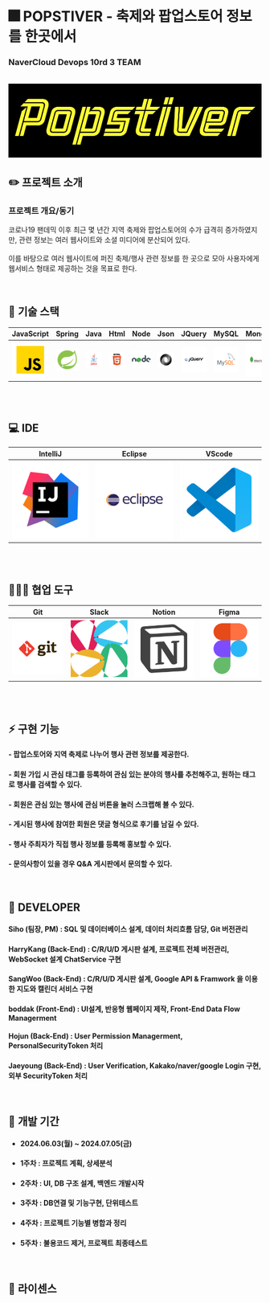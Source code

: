 # 🎆 POPSTIVER - 축제와 팝업스토어 정보를 한곳에서
### NaverCloud Devops 10rd 3 TEAM

<p align="center">
  <br>
  <img src="./readme_asset/common/popstiver_logo.png">
  <br>
</p>

## ✏️ 프로젝트 소개

### 프로젝트 개요/동기
</p>
코로나19 팬데믹 이후 최근 몇 년간 지역 축제와 팝업스토어의 수가 급격히 증가하였지만, 관련 정보는 여러 웹사이트와 소셜 미디어에 분산되어 있다.<br><br>
이를 바탕으로 여러 웹사이트에 퍼진 축제/행사 관련 정보를 한 곳으로 모아 사용자에게 웹서비스 형태로 제공하는 것을 목표로 한다.

<p align="center">

</p>

<br>

## 🔧 기술 스택

| JavaScript |   Spring   |     Java     |   Html   |  Node   |  Json   |   JQuery  |  MySQL  |   MongoDB  |
| :--------: | :--------: | :----------: | :------: | :-----: | :-----: | :-------: | :-----: | :--------: |
|   ![js]    |  ![spring] |   ![java]    | ![html]  | ![node] | ![json] | ![jquery] | ![mysql]| ![mongodb] |

<br><br>
## 💻 IDE

|   IntelliJ  |   Eclipse   |  VScode   |
| :---------: | :---------: | :-------: |
| ![intellij] |  ![eclipse] | ![vscode] |

<br><br>

## 🧑‍🤝‍🧑 협업 도구

|    Git     |    Slack   |   Notion  |   Figma   |
| :--------: | :--------: | :-------: | :-------: |
|   ![git]   |  ![slack]  | ![notion] | ![figma]  |

<br><br>

## ⚡ 구현 기능

#### - 팝업스토어와 지역 축제로 나누어 행사 관련 정보를 제공한다.

#### - 회원 가입 시 관심 태그를 등록하여 관심 있는 분야의 행사를 추천해주고, 원하는 태그로 행사를 검색할 수 있다.

#### - 회원은 관심 있는 행사에 관심 버튼을 눌러 스크랩해 볼 수 있다.

#### - 게시된 행사에 참여한 회원은 댓글 형식으로 후기를 남길 수 있다.

#### - 행사 주최자가 직접 행사 정보를 등록해 홍보할 수 있다.

#### - 문의사항이 있을 경우 Q&A 게시판에서 문의할 수 있다.


<br>

## 🐼 DEVELOPER

#### Siho (팀장, PM) : SQL 및 데이터베이스 설계, 데이터 처리흐름 담당, Git 버전관리
#### HarryKang (Back-End) : C/R/U/D 게시판 설계, 프로젝트 전체 버전관리, WebSocket 설계 ChatService 구현
#### SangWoo (Back-End) : C/R/U/D 게시판 설계, Google API & Framwork 을 이용한 지도와 캘린더 서비스 구현
#### boddak (Front-End) : UI설계, 반응형 웹페이지 제작, Front-End Data Flow Managerment
#### Hojun (Back-End) : User Permission Managerment, PersonalSecurityToken 처리
#### Jaeyoung (Back-End) : User Verification, Kakako/naver/google Login 구현, 외부 SecurityToken 처리

</p>

<br>

## 📅 개발 기간 
- #### 2024.06.03(월) ~ 2024.07.05(금)

- #### 1주차 : 프로젝트 계획, 상세분석
- #### 2주차 : UI, DB 구조 설계, 백엔드 개발시작
- #### 3주차 : DB연결 및 기능구현, 단위테스트
- #### 4주차 : 프로젝트 기능별 병합과 정리
- #### 5주차 : 불용코드 제거, 프로젝트 최종테스트

<br>

## 📜 라이센스


<!-- Stack Icon Refernces -->

[js]: /readme_asset/stack/javascript.svg
[spring]: /readme_asset/stack/spring.svg
[java]: /readme_asset/stack/java.svg
[html]: /readme_asset/stack/html.svg
[node]: /readme_asset/stack/node.svg
[json]: /readme_asset/stack/json.svg
[jquery]: /readme_asset/stack/jquery.svg
[mysql]: /readme_asset/stack/mysql.svg
[mongodb]: /readme_asset/stack/mongodb.svg
[intellij]: /readme_asset/stack/intellij.svg
[eclipse]: /readme_asset/stack/eclipse.svg
[vscode]: /readme_asset/stack/vscode.svg
[git]: /readme_asset/stack/git.svg
[notion]: /readme_asset/stack/notion.svg
[figma]: /readme_asset/stack/figma.svg
[slack]: /readme_asset/stack/slack.svg
